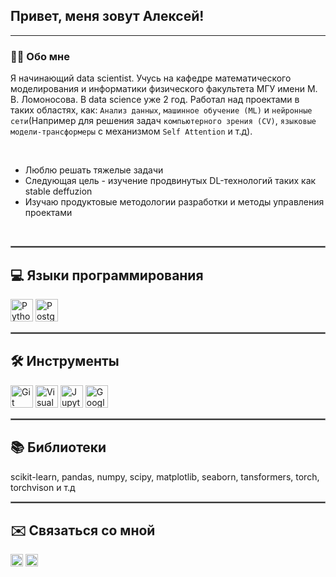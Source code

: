 ## Привет, меня зовут Алексей!  
<hr style="border: 1px blue;" />

### 👨‍💻 Обо мне  
Я начинающий data scientist. Учусь на кафедре математического моделирования и информатики физического факультета МГУ имени М. В. Ломоносова. В data science уже 2 год. Работал над проектами в таких областях, как: `Анализ данных`, `машинное обучение (ML)` и `нейронные сети`(Например для решения задач `компьютерного зрения (CV)`, `языковые модели-трансформеры` с механизмом `Self Attention` и т.д). 

</br>

- Люблю решать тяжелые задачи
- Следующая цель - изучение продвинутых DL-технологий таких как stable deffuzion
- Изучаю продуктовые методологии разработки и методы управления проектами

</br>
<hr style="border: 1px solid gray;" />

## 💻 Языки программирования
<p align="left">
<a href="https://www.python.org/" target="_blank" rel="noreferrer"><img src="https://raw.githubusercontent.com/danielcranney/readme-generator/main/public/icons/skills/python-colored.svg" width="36" height="36" alt="Python" /></a>
<a <img src="https://raw.githubusercontent.com/danielcranney/readme-generator/main/public/icons/skills/cplusplus-colored.svg" width="36" height="36" alt="C++" /></a>
<a href="https://www.postgresql.org/" target="_blank" rel="noreferrer">
  <img src="https://upload.wikimedia.org/wikipedia/commons/2/29/Postgresql_elephant.svg" width="36" height="36" alt="PostgreSQL" />
</a>
</p>

<hr style="border: 1px solid gray;" />

## 🛠️ Инструменты
<p align="left">
<a href="https://git-scm.com/" target="_blank" rel="noreferrer"><img src="https://raw.githubusercontent.com/danielcranney/readme-generator/main/public/icons/skills/git-colored.svg" width="36" height="36" alt="Git" /></a>
<a href="https://code.visualstudio.com/" target="_blank" rel="noreferrer"><img src="https://raw.githubusercontent.com/danielcranney/readme-generator/main/public/icons/skills/visualstudiocode-colored.svg" width="36" height="36" alt="Visual Studio Code" /></a>
<a href="https://jupyter.org/" target="_blank" rel="noreferrer"><img src="imgs/jupyter.svg" width="36" height="36" alt="Jupyter"/></a>
<a href="https://colab.research.google.com/" target="_blank" rel="noreferrer"><img src="imgs/Google_Colaboratory_SVG_Logo.svg" width="36" height="36" alt="Google Colab" /></a>
</p>

<hr style="border: 1px solid gray;" />

## 📚 Библиотеки
scikit-learn, pandas, numpy, scipy, matplotlib, seaborn, tansformers, torch, torchvison и т.д

<hr style="border: 1px solid gray;" />


## ✉️ Связаться со мной
<a href="https://t.me/wordhes" target="_blank" rel="noreferrer">
<a href="mailto:arbagrin2@gmail.com" target="_blank" rel="noreferrer"><img src="https://img.shields.io/badge/Mail.ru-005FF9?style=for-the-badge&logo=mail.ru&logoColor=white" height="20" alt="Gmail" /></a>
<a href="https://github.com/iv-galkin" target="_blank" rel="noreferrer"><img src="https://img.shields.io/badge/github-%2324292e.svg?&style=for-the-badge&logo=github&logoColor=white" height="20" alt="github" style="margin-bottom: 5px;"/>
</a>
</div>  
 

<br/>

